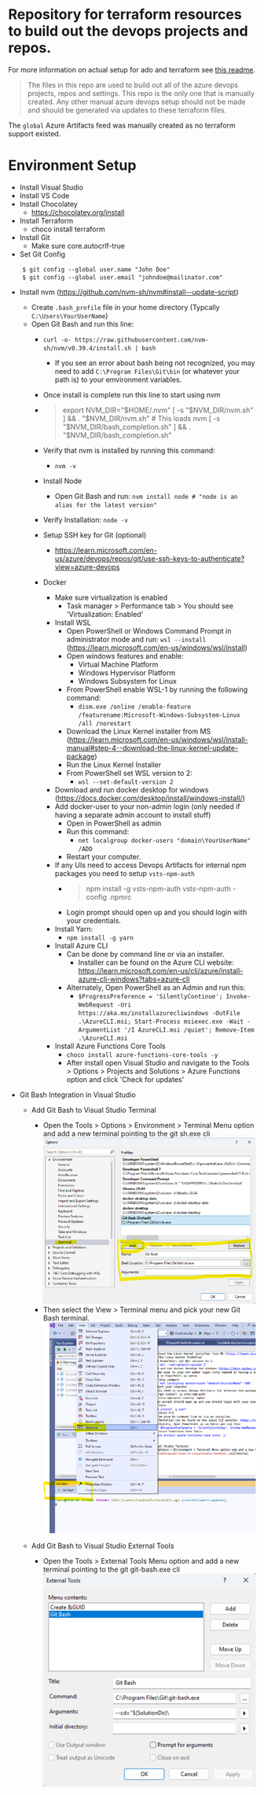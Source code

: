 # Repository for terraform resources to build out the devops projects and repos.
For more information on actual setup for ado and terraform see [this readme](./terraform/readme.md).

> The files in this repo are used to build out all of the azure devops projects, repos and settings.  This repo is the only one that is manually created.  Any other manual azure devops setup should not be made and should be generated via updates to these terraform files.

The `global` Azure Artifacts feed was manually created as no terraform support existed.

# Environment Setup
- Install Visual Studio
- Install VS Code
- Install Chocolatey
    - https://chocolatey.org/install
- Install Terraform
    - choco install terraform
- Install Git
    - Make sure core.autocrlf-true
- Set Git Config
``` shell
    $ git config --global user.name "John Doe"
    $ git config --global user.email "johndoe@mailinator.com"
```
- Install nvm (https://github.com/nvm-sh/nvm#install--update-script)
    - Create ``.bash_profile`` file in your home directory (Typcally `C:\Users\YourUserName`)
    - Open Git Bash and run this line: 
        - `curl -o- https://raw.githubusercontent.com/nvm-sh/nvm/v0.39.4/install.sh | bash`
            - If you see an error about bash being not recognized, you may need to add `C:\Program Files\Git\bin` (or whatever your path is) to your emvironment variables.
        - Once install is complete run this line to start using nvm

        -   >export NVM_DIR="$HOME/.nvm"
            >[ -s "$NVM_DIR/nvm.sh" ] && \. "$NVM_DIR/nvm.sh" # This loads nvm
            >[ -s "$NVM_DIR/bash_completion.sh" ] && \. "$NVM_DIR/bash_completion.sh"

        - Verify that nvm is installed by running this command:
            - `nvm -v`
        - Install Node
            - Open Git Bash and run: `nvm install node # "node is an alias for the latest version"`
        - Verify Installation: `node -v`
        - Setup SSH key for Git (optional)
            - https://learn.microsoft.com/en-us/azure/devops/repos/git/use-ssh-keys-to-authenticate?view=azure-devops
        - Docker
            - Make sure virtualization is enabled
                - Task manager > Performance tab > You should see 'Virtualization: Enabled'
            - Install WSL
                - Open PowerShell or Windows Command Prompt in administrator mode and run: `wsl --install` (https://learn.microsoft.com/en-us/windows/wsl/install)
                - Open windows features and enable:
                    - Virtual Machine Platform
                    - Windows Hypervisor Platform
                    - Windows Subsystem for Linux
                - From PowerShell enable WSL-1 by running the following command:
                    - `dism.exe /online /enable-feature /featurename:Microsoft-Windows-Subsystem-Linux /all /norestart`
                - Download the Linux Kernel installer from MS (https://learn.microsoft.com/en-us/windows/wsl/install-manual#step-4--download-the-linux-kernel-update-package)
                - Run the Linux Kernel Installer
                - From PowerShell set WSL version to 2:
                    - `wsl --set-default-version 2`
            - Download and run docker desktop for windows (https://docs.docker.com/desktop/install/windows-install/)
            - Add docker-user to your non-admin login (only needed if having a separate admin account to install stuff)
                - Open in PowerShell as admin
                - Run this command:
                    - `net localgroup docker-users "domain\YourUserName" /ADD`
                - Restart your computer.
            - If any UIs need to access Devops Artifacts for internal npm packages you need to setup `vsts-npm-auth`
                -   > npm install -g vsts-npm-auth
                    > vsts-npm-auth -config .npmrc
                - Login prompt should open up and you should login with your credentials.
            - Install Yarn:
                - `npm install -g yarn`
            - Install Azure CLI
                - Can be done by command line or via an installer.
                    - Installer can be found on the Azure CLI website: https://learn.microsoft.com/en-us/cli/azure/install-azure-cli-windows?tabs=azure-cli
                - Alternately, Open PowerShell as an Admin and run this:
                    - `$ProgressPreference = 'SilentlyContinue'; Invoke-WebRequest -Uri https://aka.ms/installazurecliwindows -OutFile .\AzureCLI.msi; Start-Process msiexec.exe -Wait -ArgumentList '/I AzureCLI.msi /quiet'; Remove-Item .\AzureCLI.msi`
            - Install Azure Functions Core Tools
                - `choco install azure-functions-core-tools -y`
				- After install open Visual Studio and navigate to the Tools > Options > Projects and Solutions > Azure Functions option and click 'Check for updates'

- Git Bash Integration in Visual Studio
  - Add Git Bash to Visual Studio Terminal
    - Open the Tools > Options > Environment > Terminal Menu option and add a new terminal pointing to the git sh.exe cli
      ![Adding](./.readme-assets/adding-git-bash-to-visualstudio-terminal.png)
    - Then select the View > Terminal menu and pick your new Git Bash terminal.
      ![Adding](./.readme-assets/using-git-bash-in-visualstudio-terminal.png)

  - Add Git Bash to Visual Studio External Tools
    - Open the Tools > External Tools Menu option and add a new terminal pointing to the git git-bash.exe cli
      ![Adding](./.readme-assets/adding-git-bash-to-visualstudio-external-tools.png)




